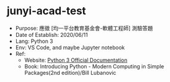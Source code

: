 # junyi-acad-test
- Purpose: 應徵 [均一平台教育基金會-軟體工程師] 測驗答題
- Date of Establish: 2020/06/11
- Lang: Python 3
- Env: VS Code, and maybe Jupyter notebook
- Ref: 
    - Website: [Python 3 Official Documentation](https://docs.python.org/3/)
    - Book: Introducing Python - Modern Computing in Simple Packages(2nd edition)/Bill Lubanovic

